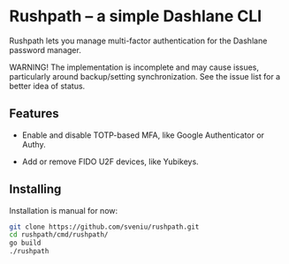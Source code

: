 # Rushpath – a simple Dashlane CLI

Rushpath lets you manage multi-factor authentication for the Dashlane
password manager.

WARNING! The implementation is incomplete and may cause issues, particularly
around backup/setting synchronization. See the issue list for a better idea
of status.

## Features

- Enable and disable TOTP-based MFA, like Google Authenticator or Authy.

- Add or remove FIDO U2F devices, like Yubikeys.

## Installing

Installation is manual for now:

```sh
git clone https://github.com/sveniu/rushpath.git
cd rushpath/cmd/rushpath/
go build
./rushpath
```
